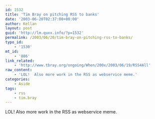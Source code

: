 ```yaml
---
id: 1532
title: 'Tim Bray on pitching RSS to banks'
date: '2003-06-20T02:37:00+00:00'
author: Kellan
layout: post
guid: 'http://lm.quxx.info/?p=1532'
permalink: /2003/06/20/tim-bray-on-pitching-rss-to-banks/
typo_id:
    - '1530'
mt_id:
    - '886'
link_related:
    - 'http://www.tbray.org/ongoing/When/200x/2003/06/19/RSS4All'
raw_content:
    - 'LOL!  Also more work in the RSS as webservice meme.'
categories:
    - Aside
tags:
    - rss
    - tim.bray
---
```


LOL! Also more work in the RSS as webservice meme.